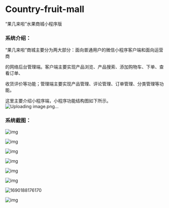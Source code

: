 # Country-fruit-mall
“果几来啦”水果商城小程序版

### 系统介绍：

“果几来啦”商城主要分为两大部分：面向普通用户的微信小程序客户端和面向运营商 

的网络后台管理端。客户端主要实现产品浏览、产品搜索、添加购物车、下单、查看订单、 

收货评价等功能；管理端主要实现产品管理、评论管理、订单管理、分类管理等功能。

这里主要介绍小程序端，小程序功能结构图如下所示。
![Uploading image.png…]()

### 系统截图：

![img](file:///C:\Users\月华\AppData\Local\Temp\ksohtml12836\wps1.jpg)



![img](file:///C:\Users\月华\AppData\Local\Temp\ksohtml12836\wps2.jpg)

![img](file:///C:\Users\月华\AppData\Local\Temp\ksohtml12836\wps3.jpg)

![img](file:///C:\Users\月华\AppData\Local\Temp\ksohtml12836\wps4.jpg)

![img](file:///C:\Users\月华\AppData\Local\Temp\ksohtml12836\wps5.jpg)

![img](file:///C:\Users\月华\AppData\Local\Temp\ksohtml12836\wps6.jpg)

![1690188176170](C:\Users\月华\AppData\Roaming\Typora\typora-user-images\1690188176170.png)



![img](file:///C:\Users\月华\AppData\Local\Temp\ksohtml12836\wps8.jpg)
